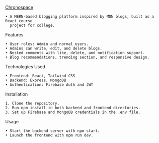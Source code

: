 [Chronospace](https://chronospace.netlify.app/)

	• A MERN-based blogging platform inspired by MDN blogs, built as a React course
	  project for college.
Features

	• User roles: Admin and normal users.
	• Admins can write, edit, and delete blogs.
	• Nested comments with like, delete, and notification support.
	• Blog recommendations, trending section, and responsive design.

Technologies Used

	• Frontend: React, Tailwind CSS
	• Backend: Express, MongoDB
	• Authentication: Firebase Auth and JWT

Installation

	1. Clone the repository.
	2. Run npm install in both backend and frontend directories.
	3. Set up Firebase and MongoDB credentials in the .env file.

Usage

	• Start the backend server with npm start.
	• Launch the frontend with npm run dev.
